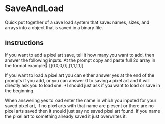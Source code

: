 # SaveAndLoad
Quick put together of a save load system that saves names, sizes, and arrays into a object that is saved in a binary file.


Instructions
------------------

If you want to add a pixel art save, tell it how many you want to add, then answer the following inputs. At the prompt copy and paste full 2d array in the format example [[0,0,0,0],[1,1,1,1]] 

If you want to load a pixel art you can either answer yes at the end of the prompts if you add, or you can answer 0 to saving a pixel art and it will directly ask you to load one. *I should just ask if you want to load or save in the beginning.

When answering yes to load enter the name in which you inputed for your saved pixel art, if no pixel arts with that name are present or there are no pixel arts saved then it should just say no saved pixel art found. If you name the pixel art to something already saved it just overwrites it.
